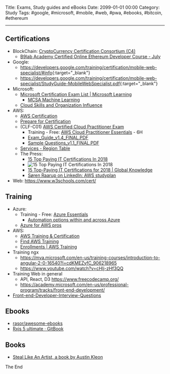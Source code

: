 Title: Exams, Study guides and eBooks
Date: 2099-01-01 00:00
Category: Study
Tags: #google, #microsoft, #mobile, #web, #pwa, #ebooks, #bitcoin, #ethereum

------------------

## Certifications

* BlockChain: [CryptoCurrency Certification Consortium (C4)](https://cryptoconsortium.org/certifications)
  * [B9lab Academy Certified Online Ethereum Developer Course - July](https://academy.b9lab.com/courses/course-v1:B9lab+ETH-14+2017-07/about?afmc=24)
* Google:
  * <https://developers.google.com/training/certification/mobile-web-specialist/#info>{:target="_blank"}
  * <https://developers.google.com/training/certification/mobile-web-specialist/StudyGuide-MobileWebSpecialist.pdf>{:target="_blank"}
* Microsoft:
  * [Microsoft Certification Exam List | Microsoft Learning](https://www.microsoft.com/en-us/learning/exam-list.aspx)
    * [MCSA Machine Learning](https://www.microsoft.com/en-us/learning/mcsa-machine-learning.aspx)
  * [Cloud Skills and Organization Influence](https://azure.microsoft.com/en-us/resources/how-cloud-skills-are-accelerating-it-pro-careers-idc/en-us/)
* AWS:
  * [AWS Certification](https://aws.amazon.com/certification/)
  * [Prepare for Certification](https://aws.amazon.com/certification/certification-prep/)
  * (CLF-C01) [AWS Certified Cloud Practitioner Exam](https://aws.amazon.com/certification/certified-cloud-practitioner/)
    * Training - Free: [AWS Cloud Practitioner Essentials](https://aws.amazon.com/training/course-descriptions/cloud-practitioner-essentials/) - 6H
    * [Exam_Guide_v1.4_FINAL.PDF](https://d1.awsstatic.com/training-and-certification/Docs%20-%20Cloud%20Practitioner/AWS%20Certified%20Cloud%20Practitioner_Exam_Guide_v1.4_FINAL.PDF)
    * [Sample Questions_v1.1_FINAL.PDF](https://d1.awsstatic.com/training-and-certification/Docs%20-%20Cloud%20Practitioner/AWS%20Certified%20Cloud%20Practioner_Sample%20Questions_v1.1_FINAL.PDF)
  * [Services - Region Table](https://aws.amazon.com/about-aws/global-infrastructure/regional-product-services/)
  * The Press:
    * [15 Top Paying IT Certifications In 2018](https://www.forbes.com/sites/louiscolumbus/2018/03/12/15-top-paying-it-certifications-in-2018/#68c36e18623b)
    * ![15 Top Paying IT Certifications In 2018](https://thumbor.forbes.com/thumbor/960x0/https%3A%2F%2Fblogs-images.forbes.com%2Flouiscolumbus%2Ffiles%2F2018%2F03%2FMost-valuable-IT-certifications-in-2018.jpg)
    * [15 Top-Paying IT Certifications for 2018 | Global Knowledge](https://www.globalknowledge.com/us-en/content/articles/top-paying-certifications/)
    * [Søren Raarup on LinkedIn: AWS studyplan](https://www.linkedin.com/feed/update/urn:li:activity:6419173018370658304)
* Web: <https://www.w3schools.com/cert/>

## Training

* Azure:
  * Training - Free: [Azure Essentials](https://www.microsoft.com/en-us/azureessentials)
    * [Automation options within and across Azure](https://www.microsoft.com/azureessentials/ebooks/Azure%20Automation%20eBook_v5.pdf)
  * [Azure for AWS pros](https://www.microsoft.com/azureessentials/ebooks/Azure_for_AWS_Professionals_Quick_Start_Linked.pdf)
* AWS:
  * [AWS Training & Certification](https://www.aws.training/)
  * [Find AWS Training](https://www.aws.training/Training)
  * [Enrollments | AWS Training](https://www.aws.training/Enrollment)
* Training ngx
  * <https://mva.microsoft.com/en-us/training-courses/introduction-to-angular-2-0-16540?l=cdKMEZyfC_906218965>
  * <https://www.youtube.com/watch?v=cHIj-zHf3QQ>
* Training Web in general
  * API, React, D3 <https://www.freecodecamp.org/>
  * <https://academy.microsoft.com/en-us/professional-program/tracks/front-end-development/>
* [Front-end-Developer-Interview-Questions](https://github.com/h5bp/Front-end-Developer-Interview-Questions)

## Ebooks

* [rasor/awesome-ebooks](https://github.com/rasor/awesome-tables/blob/master/awesome-ebooks-training.md)
* [Rxjs 5 ultimate · GitBook](https://www.gitbook.com/book/chrisnoring/rxjs-5-ultimate/details)

## Books

* [Steal Like An Artist, a book by Austin Kleon](https://austinkleon.com/steal/)

The End